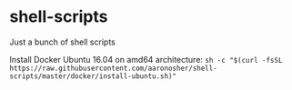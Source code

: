 # shell-scripts

Just a bunch of shell scripts

Install Docker
Ubuntu 16.04 on amd64 architecture: `sh -c "$(curl -fsSL https://raw.githubusercontent.com/aaronosher/shell-scripts/master/docker/install-ubuntu.sh)"`
